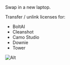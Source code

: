 Swap in a new laptop.

Transfer / unlink licenses for:

* BoltAI
* Cleanshot
* Camo Studio
* Downie
* Tower

![Alt](https://repobeats.axiom.co/api/embed/90bbf17ea51b753ccdc2a132b8f40c9ca1b5f1e6.svg "Repobeats analytics image")
